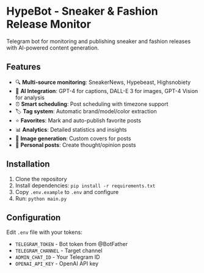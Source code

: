 # HypeBot - Sneaker & Fashion Release Monitor

Telegram bot for monitoring and publishing sneaker and fashion releases with AI-powered content generation.

## Features

- 🔍 **Multi-source monitoring**: SneakerNews, Hypebeast, Highsnobiety
- 🤖 **AI Integration**: GPT-4 for captions, DALL-E 3 for images, GPT-4 Vision for analysis
- ⏰ **Smart scheduling**: Post scheduling with timezone support
- 🏷 **Tag system**: Automatic brand/model/color extraction
- ⭐️ **Favorites**: Mark and auto-publish favorite posts
- 📊 **Analytics**: Detailed statistics and insights
- 🎨 **Image generation**: Custom covers for posts
- 💭 **Personal posts**: Create thought/opinion posts

## Installation

1. Clone the repository
2. Install dependencies: `pip install -r requirements.txt`
3. Copy `.env.example` to `.env` and configure
4. Run: `python main.py`

## Configuration

Edit `.env` file with your tokens:
- `TELEGRAM_TOKEN` - Bot token from @BotFather
- `TELEGRAM_CHANNEL` - Target channel
- `ADMIN_CHAT_ID` - Your Telegram ID
- `OPENAI_API_KEY` - OpenAI API key
